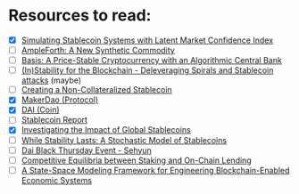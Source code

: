 # Resources to read:

 * [x] [Simulating Stablecoin Systems with Latent Market Confidence Index](https://papers.ssrn.com/sol3/papers.cfm?abstract_id=3508036)
 * [ ] [AmpleForth: A New Synthetic Commodity](https://drive.google.com/file/d/1I-NmSnQ6E7wY1nyouuf-GuDdJWNCnJWl/view)
 * [ ] [Basis: A Price-Stable Cryptocurrency with an Algorithmic Central Bank](https://www.basis.io/basis_whitepaper_en.pdf)
 * [ ] [(In)Stability for the Blockchain - Deleveraging Spirals and Stablecoin attacks](https://arxiv.org/abs/1906.02152) (maybe)
 * [ ] [Creating a Non-Collateralized Stablecoin](https://levelup.gitconnected.com/creating-a-non-collateralized-stablecoin-82fb1258647e)
 * [x] [MakerDao (Protocol)](https://makerdao.com/whitepaper/White%20Paper%20-The%20Maker%20Protocol_%20MakerDAO%E2%80%99s%20Multi-Collateral%20Dai%20(MCD)%20System-FINAL-%20021720.pdf)
 * [x] [DAI (Coin)](https://makerdao.com/whitepaper/DaiDec17WP.pdf)
 * [ ] [Stablecoin Report](https://download.blockdata.tech/blockdata-stablecoin-report-blockchain-technology.pdf)
 * [x] [Investigating the Impact of Global Stablecoins](https://www.bis.org/cpmi/publ/d187.pdf)
 * [ ] [While Stability Lasts: A Stochastic Model of Stablecoins](https://arxiv.org/abs/2004.01304)
 * [ ] [Dai Black Thursday Event - Sehyun](https://docs.google.com/document/d/17cY5HvQ2F2JdF1oYVkyUW29kaGhDzP8VTa6maXgxtg/edit?usp=sharing)
 * [ ] [Competitive Equilibria between Staking and On-Chain Lending](https://arxiv.org/pdf/2001.00919v1.pdf)
 * [ ] [A State-Space Modeling Framework for Engineering Blockchain-Enabled Economic Systems](https://arxiv.org/abs/1807.00955)
